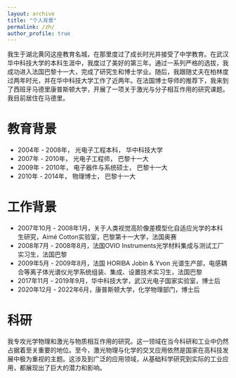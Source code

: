 ```yaml
---
layout: archive
title: "个人背景"
permalink: /zh/
author_profile: true
---
```


我生于湖北黄冈这座教育名城，在那里度过了成长时光并接受了中学教育。在武汉华中科技大学的本科生涯中，我度过了美好的第三年。通过一系列严格的选拔，我成功进入法国巴黎十一大，完成了研究生和博士学业。随后，我跟随丈夫在柏林度过两年时光，并在华中科技大学工作了近两年。在法国博士导师的推荐下，我来到了西班牙马德里康普斯顿大学，开展了一项关于激光与分子相互作用的研究课题。我目前居住在马德里。

教育背景
======
- 2004年 - 2008年， 光电子工程本科， 华中科技大学
- 2007年 - 2010年， 光电子工程师， 巴黎十一大
- 2009年 - 2010年， 电子器件与系统硕士， 巴黎十一大
- 2010年 - 2014年， 物理博士， 巴黎十一大

工作背景
======

- 2007年10月 - 2008年1月，关于人类视觉高阶像差模型化自适应光学的本科生研究，Aimé Cotton实验室，巴黎第十一大学，法国奥赛
- 2008年7月 - 2008年8月，法国OVIO Instruments光学材料集成与测试工厂实习生，法国巴黎
- 2009年5月 - 2009年8月，法国 HORIBA Jobin & Yvon 光谱生产部，电感耦合等离子体光谱仪光学系统组装、集成、设置技术实习生，法国巴黎
- 2017年11月 - 2019年9月，华中科技大学，武汉光电子国家实验室，博士后
- 2020年12月 - 2022年6月，康普斯顿大学，化学物理部门，博士后

科研
======
我专攻光学物理和激光与物质相互作用的研究。这一领域在当今科研和工业中仍然占据着至关重要的地位。至今，激光物理与化学的交叉应用依然是国家在高科技发展中极为重视的主题。这涉及到广泛的应用领域，从基础科学研究到实际的工业应用，都展现出了巨大的潜力和影响。
